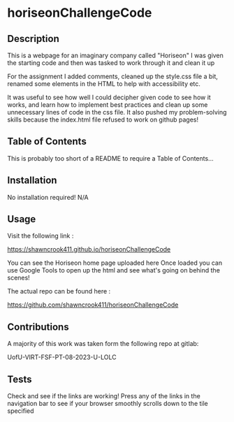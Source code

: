 # horiseonChallengeCode

## Description
This is a webpage for an imaginary company called "Horiseon" 
I was given the starting code and then was tasked to work through it and clean it up

For the assignment I added comments, cleaned up the style.css file a bit, renamed some elements in the HTML to help with accessibility etc.

It was useful to see how well I could decipher given code to see how it works, and learn how to implement best practices and clean up some unnecessary lines of code in the css file. It also pushed my problem-solving skills because the index.html file refused to work on github pages!

## Table of Contents
This is probably too short of a README to require a Table of Contents...

## Installation
No installation required! N/A

## Usage
Visit the following link :

https://shawncrook411.github.io/horiseonChallengeCode

You can see the Horiseon home page uploaded here
Once loaded you can use Google Tools to open up the html and see what's going on behind the scenes!

The actual repo can be found here :

https://github.com/shawncrook411/horiseonChallengeCode

## Contributions
A majority of this work was taken form the following repo at gitlab:

UofU-VIRT-FSF-PT-08-2023-U-LOLC

## Tests
Check and see if the links are working! Press any of the links in the navigation bar to see if your browser smoothly scrolls down to the tile specified